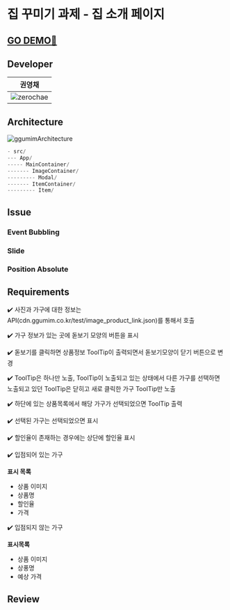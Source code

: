 # 집 꾸미기 과제 - 집 소개 페이지 

## [GO DEMO🚀]()

## Developer

|권영채|
|---|
|![zerochae](https://user-images.githubusercontent.com/84373490/149466662-281cf4cb-4a7c-4856-8aab-111904d645f3.jpg)|

## Architecture

![ggumimArchitecture](https://user-images.githubusercontent.com/84373490/151760198-0af1ee3a-a76a-4e3a-b56b-4f522e00a6e4.png)

```js
- src/
--- App/
----- MainContainer/
------- ImageContainer/
--------- Modal/
------- ItemContainer/
--------- Item/
```

## Issue

### Event Bubbling

### Slide

### Position Absolute

## Requirements

✔️ 사진과 가구에 대한 정보는 API(cdn.ggumim.co.kr/test/image_product_link.json)를 통해서 호출

✔️ 가구 정보가 있는 곳에 돋보기 모양의 버튼을 표시

✔️ 돋보기를 클릭하면 상품정보 ToolTip이 출력되면서 돋보기모양이 닫기 버튼으로 변경

✔️ ToolTip은 하나만 노출, ToolTip이 노출되고 있는 상태에서 다른 가구를 선택하면 노출되고 있던 ToolTip은 닫히고 새로 클릭한 가구 ToolTip만 노출

✔️ 하단에 있는 상품목록에서 해당 가구가 선택되었으면 ToolTip 출력

✔️ 선택된 가구는 선택되었으면 표시

✔️ 할인율이 존재하는 경우에는 상단에 할인율 표시

✔️ 입점되어 있는 가구

**표시 목록**

- 상품 이미지
- 상품명
- 할인율
- 가격

✔️ 입점되지 않는 가구

**표시목록**

- 상품 이미지
- 상풍명
- 예상 가격
  
## Review